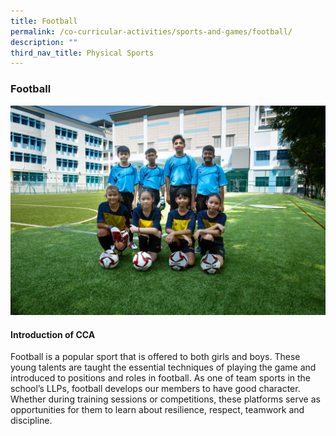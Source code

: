 ```yaml
---
title: Football
permalink: /co-curricular-activities/sports-and-games/football/
description: ""
third_nav_title: Physical Sports
---
```

### **Football**
<img src="/images/sports2.jpg">

#### **Introduction of CCA**
Football is a popular sport that is offered to both girls and boys. These young talents are taught the essential techniques of playing the game and introduced to positions and roles in football. As one of team sports in the school’s LLPs, football develops our members to have good character. Whether during training sessions or competitions, these platforms serve as opportunities for them to learn about resilience, respect, teamwork and discipline.